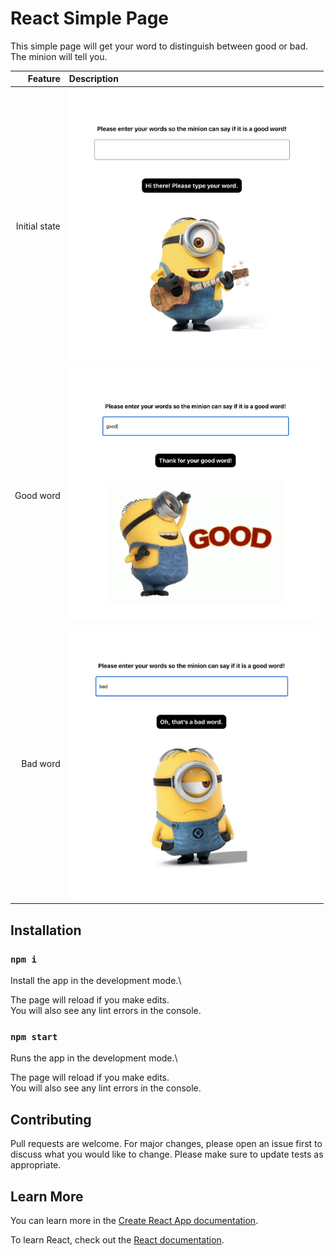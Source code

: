# React Simple Page

This simple page will get your word to distinguish between good or bad. The minion will tell you.


| Feature | Description |
| -----: | :----------- |
|  Initial state | <img src="https://github.com/rebeccachoo/react-good-bad-word/blob/main/good.png?raw=true"  width="400">|
|  Good word | <img src="https://github.com/rebeccachoo/react-good-bad-word/blob/main/good2.png?raw=true"  width="400">|
|  Bad word | <img src="https://github.com/rebeccachoo/react-good-bad-word/blob/main/good3.png?raw=true"  width="400">|



## Installation

### `npm i`

Install the app in the development mode.\ 

The page will reload if you make edits.\
You will also see any lint errors in the console.

### `npm start`

Runs the app in the development mode.\ 

The page will reload if you make edits.\
You will also see any lint errors in the console.

## Contributing

Pull requests are welcome. For major changes, please open an issue first to discuss what you would like to change.
Please make sure to update tests as appropriate. 

## Learn More

You can learn more in the [Create React App documentation](https://facebook.github.io/create-react-app/docs/getting-started).

To learn React, check out the [React documentation](https://reactjs.org/).

